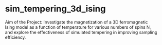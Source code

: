 # sim_tempering_3d_ising
Aim of the Project:  Investigate the magnetization of a 3D ferromagnetic Ising model as a function of temperature for various numbers of spins N, and explore the effectiveness of simulated tempering in improving sampling efficiency.
